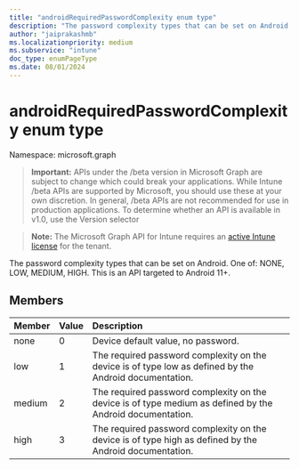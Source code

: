 ```yaml
---
title: "androidRequiredPasswordComplexity enum type"
description: "The password complexity types that can be set on Android. One of: NONE, LOW, MEDIUM, HIGH. This is an API targeted to Android 11+."
author: "jaiprakashmb"
ms.localizationpriority: medium
ms.subservice: "intune"
doc_type: enumPageType
ms.date: 08/01/2024
---
```


# androidRequiredPasswordComplexity enum type

Namespace: microsoft.graph

> **Important:** APIs under the /beta version in Microsoft Graph are subject to change which could break your applications. While Intune /beta APIs are supported by Microsoft, you should use these at your own discretion. In general, /beta APIs are not recommended for use in production applications. To determine whether an API is available in v1.0, use the Version selector

> **Note:** The Microsoft Graph API for Intune requires an [active Intune license](https://go.microsoft.com/fwlink/?linkid=839381) for the tenant.

The password complexity types that can be set on Android. One of: NONE, LOW, MEDIUM, HIGH. This is an API targeted to Android 11+.

## Members
|Member|Value|Description|
|:---|:---|:---|
|none|0|Device default value, no password.|
|low|1|The required password complexity on the device is of type low as defined by the Android documentation.|
|medium|2|The required password complexity on the device is of type medium as defined by the Android documentation.|
|high|3|The required password complexity on the device is of type high as defined by the Android documentation.|